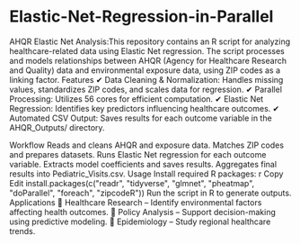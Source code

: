 # Elastic-Net-Regression-in-Parallel
AHQR Elastic Net Analysis:This repository contains an R script for analyzing healthcare-related data using Elastic Net regression. The script processes and models relationships between AHQR (Agency for Healthcare Research and Quality) data and environmental exposure data, using ZIP codes as a linking factor.
Features
✔ Data Cleaning & Normalization: Handles missing values, standardizes ZIP codes, and scales data for regression.
✔ Parallel Processing: Utilizes 56 cores for efficient computation.
✔ Elastic Net Regression: Identifies key predictors influencing healthcare outcomes.
✔ Automated CSV Output: Saves results for each outcome variable in the AHQR_Outputs/ directory.

Workflow
Reads and cleans AHQR and exposure data.
Matches ZIP codes and prepares datasets.
Runs Elastic Net regression for each outcome variable.
Extracts model coefficients and saves results.
Aggregates final results into Pediatric_Visits.csv.
Usage
Install required R packages:
r
Copy
Edit
install.packages(c("readr", "tidyverse", "glmnet", "pheatmap", "doParallel", "foreach", "zipcodeR"))
Run the script in R to generate outputs.
Applications
📌 Healthcare Research – Identify environmental factors affecting health outcomes.
📌 Policy Analysis – Support decision-making using predictive modeling.
📌 Epidemiology – Study regional healthcare trends.


